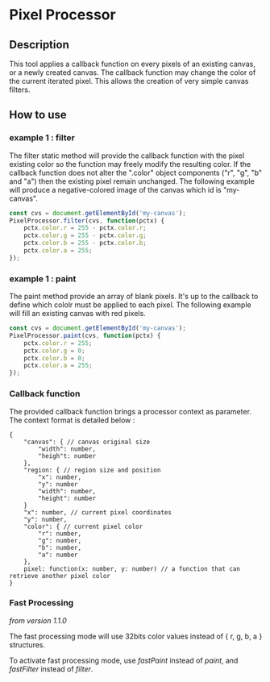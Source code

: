 # Pixel Processor

## Description
This tool applies a callback function on every pixels of an existing canvas, or a newly created canvas.
The callback function may change the color of the current iterated pixel.
This allows the creation of very simple canvas filters.

## How to use

### example 1 : filter
The filter static method will provide the callback function with the pixel existing color so the function may freely modify the resulting color.
If the callback function does not alter the ".color" object components ("r", "g", "b" and "a") then the existing pixel remain unchanged.
The following example will produce a negative-colored image of the canvas which id is "my-canvas".
```js
const cvs = document.getElementById('my-canvas');
PixelProcessor.filter(cvs, function(pctx) {
    pctx.color.r = 255 - pctx.color.r;
    pctx.color.g = 255 - pctx.color.g;
    pctx.color.b = 255 - pctx.color.b;
    pctx.color.a = 255;
});
```

### example 1 : paint
The paint method provide an array of blank pixels. It's up to the callback to define which cololr must be applied to each pixel.
The following example will fill an existing canvas with red pixels.
```js
const cvs = document.getElementById('my-canvas');
PixelProcessor.paint(cvs, function(pctx) {
    pctx.color.r = 255;
    pctx.color.g = 0;
    pctx.color.b = 0;
    pctx.color.a = 255;
});
```




### Callback function
The provided callback function brings a processor context as parameter. The context format is detailed below :
```
{
    "canvas": { // canvas original size
        "width": number,  
        "heigh"t: number
    },
    "region: { // region size and position
        "x": number,   
        "y": number
        "width": number,
        "height": number
    }
    "x": number, // current pixel coordinates
    "y": number,
    "color": { // current pixel color
        "r": number,
        "g": number,
        "b": number,
        "a": number
    },
    pixel: function(x: number, y: number) // a function that can retrieve another pixel color
}
``` 

### Fast Processing
_from version 1.1.0_

The fast processing mode will use 32bits color values instead of { r, g, b, a } structures.

To activate fast processing mode, use _fastPaint_ instead of _paint_, and _fastFilter_ instead of _filter_.
